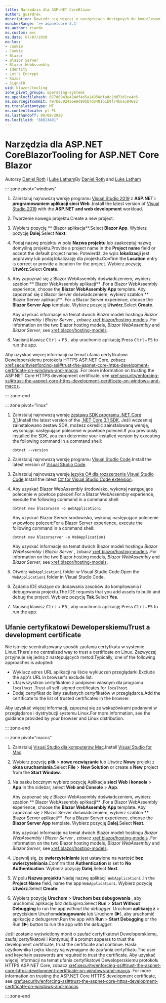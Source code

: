 ```yaml
---
title: Narzędzia dla ASP.NET CoreBlazor
author: guardrex
description: Dowiedz się więcej o narzędziach dostępnych do kompilowania Blazor aplikacji.
monikerRange: '>= aspnetcore-3.1'
ms.author: riande
ms.custom: mvc
ms.date: 07/07/2020
no-loc:
- cookie
- Cookie
- Blazor
- Blazor Server
- Blazor WebAssembly
- Identity
- Let's Encrypt
- Razor
- SignalR
uid: blazor/tooling
zone_pivot_groups: operating-systems
ms.openlocfilehash: 077d8943e424df4d5a14950dfadc2dd73d2ce4d6
ms.sourcegitcommit: 497be502426e9d90bb7d0401b1b9f74b6a384682
ms.translationtype: MT
ms.contentlocale: pl-PL
ms.lasthandoff: 08/08/2020
ms.locfileid: "88013401"
---
```

# <a name="tooling-for-aspnet-core-no-locblazor"></a><span data-ttu-id="ffa6b-103">Narzędzia dla ASP.NET CoreBlazor</span><span class="sxs-lookup"><span data-stu-id="ffa6b-103">Tooling for ASP.NET Core Blazor</span></span>

<span data-ttu-id="ffa6b-104">Autorzy [Daniel Roth](https://github.com/danroth27) i [Luke Latham](https://github.com/guardrex)</span><span class="sxs-lookup"><span data-stu-id="ffa6b-104">By [Daniel Roth](https://github.com/danroth27) and [Luke Latham](https://github.com/guardrex)</span></span>

::: zone pivot="windows"

1. <span data-ttu-id="ffa6b-105">Zainstaluj najnowszą wersję programu [Visual Studio 2019](https://visualstudio.microsoft.com/downloads/) z **ASP.NET i programowaniem aplikacji sieci Web** .</span><span class="sxs-lookup"><span data-stu-id="ffa6b-105">Install the latest version of [Visual Studio 2019](https://visualstudio.microsoft.com/downloads/) with the **ASP.NET and web development** workload.</span></span>

1. <span data-ttu-id="ffa6b-106">Tworzenie nowego projektu.</span><span class="sxs-lookup"><span data-stu-id="ffa6b-106">Create a new project.</span></span>

1. <span data-ttu-id="ffa6b-107">Wybierz pozycję \*\* Blazor aplikacja\*\*.</span><span class="sxs-lookup"><span data-stu-id="ffa6b-107">Select **Blazor App**.</span></span> <span data-ttu-id="ffa6b-108">Wybierz pozycję **Dalej**.</span><span class="sxs-lookup"><span data-stu-id="ffa6b-108">Select **Next**.</span></span>

1. <span data-ttu-id="ffa6b-109">Podaj nazwę projektu w polu **Nazwa projektu** lub zaakceptuj nazwę domyślną projektu.</span><span class="sxs-lookup"><span data-stu-id="ffa6b-109">Provide a project name in the **Project name** field or accept the default project name.</span></span> <span data-ttu-id="ffa6b-110">Potwierdź, że wpis **lokalizacji** jest poprawny lub podaj lokalizację dla projektu.</span><span class="sxs-lookup"><span data-stu-id="ffa6b-110">Confirm the **Location** entry is correct or provide a location for the project.</span></span> <span data-ttu-id="ffa6b-111">Wybierz pozycję **Utwórz**.</span><span class="sxs-lookup"><span data-stu-id="ffa6b-111">Select **Create**.</span></span>

1. <span data-ttu-id="ffa6b-112">Aby zapoznać się z Blazor WebAssembly doświadczeniem, wybierz szablon \*\* Blazor WebAssembly aplikacji\*\* .</span><span class="sxs-lookup"><span data-stu-id="ffa6b-112">For a Blazor WebAssembly experience, choose the **Blazor WebAssembly App** template.</span></span> <span data-ttu-id="ffa6b-113">Aby zapoznać się z Blazor Server doświadczeniem, wybierz szablon \*\* Blazor Server aplikacji\*\* .</span><span class="sxs-lookup"><span data-stu-id="ffa6b-113">For a Blazor Server experience, choose the **Blazor Server App** template.</span></span> <span data-ttu-id="ffa6b-114">Wybierz pozycję **Utwórz**.</span><span class="sxs-lookup"><span data-stu-id="ffa6b-114">Select **Create**.</span></span>

   <span data-ttu-id="ffa6b-115">Aby uzyskać informacje na temat dwóch Blazor modeli hostingu *Blazor WebAssembly* i *Blazor Server* , zobacz <xref:blazor/hosting-models> .</span><span class="sxs-lookup"><span data-stu-id="ffa6b-115">For information on the two Blazor hosting models, *Blazor WebAssembly* and *Blazor Server*, see <xref:blazor/hosting-models>.</span></span>

1. <span data-ttu-id="ffa6b-116">Naciśnij klawisz <kbd>Ctrl</kbd> + <kbd>F5</kbd> , aby uruchomić aplikację.</span><span class="sxs-lookup"><span data-stu-id="ffa6b-116">Press <kbd>Ctrl</kbd>+<kbd>F5</kbd> to run the app.</span></span>

<span data-ttu-id="ffa6b-117">Aby uzyskać więcej informacji na temat ufania certyfikatowi Deweloperskiemu protokołu HTTPS ASP.NET Core, zobacz <xref:security/enforcing-ssl#trust-the-aspnet-core-https-development-certificate-on-windows-and-macos> .</span><span class="sxs-lookup"><span data-stu-id="ffa6b-117">For more information on trusting the ASP.NET Core HTTPS development certificate, see <xref:security/enforcing-ssl#trust-the-aspnet-core-https-development-certificate-on-windows-and-macos>.</span></span>

::: zone-end

::: zone pivot="linux"

1. <span data-ttu-id="ffa6b-118">Zainstaluj najnowszą wersję [zestawu SDK programu .NET Core 3,1](https://dotnet.microsoft.com/download/dotnet-core/3.1).</span><span class="sxs-lookup"><span data-stu-id="ffa6b-118">Install the latest version of the [.NET Core 3.1 SDK](https://dotnet.microsoft.com/download/dotnet-core/3.1).</span></span> <span data-ttu-id="ffa6b-119">Jeśli wcześniej zainstalowano zestaw SDK, możesz określić zainstalowaną wersję, wykonując następujące polecenie w powłoce poleceń:</span><span class="sxs-lookup"><span data-stu-id="ffa6b-119">If you previously installed the SDK, you can determine your installed version by executing the following command in a command shell:</span></span>

   ```dotnetcli
   dotnet --version
   ```

1. <span data-ttu-id="ffa6b-120">Zainstaluj najnowszą wersję programu [Visual Studio Code](https://code.visualstudio.com/).</span><span class="sxs-lookup"><span data-stu-id="ffa6b-120">Install the latest version of [Visual Studio Code](https://code.visualstudio.com/).</span></span>

1. <span data-ttu-id="ffa6b-121">Zainstaluj najnowszą wersję [języka C# dla rozszerzenia Visual Studio Code](https://marketplace.visualstudio.com/items?itemName=ms-dotnettools.csharp).</span><span class="sxs-lookup"><span data-stu-id="ffa6b-121">Install the latest [C# for Visual Studio Code extension](https://marketplace.visualstudio.com/items?itemName=ms-dotnettools.csharp).</span></span>

1. <span data-ttu-id="ffa6b-122">Aby uzyskać Blazor WebAssembly środowisko, wykonaj następujące polecenie w powłoce poleceń:</span><span class="sxs-lookup"><span data-stu-id="ffa6b-122">For a Blazor WebAssembly experience, execute the following command in a command shell:</span></span>

   ```dotnetcli
   dotnet new blazorwasm -o WebApplication1
   ```

   <span data-ttu-id="ffa6b-123">Aby uzyskać Blazor Server środowisko, wykonaj następujące polecenie w powłoce poleceń:</span><span class="sxs-lookup"><span data-stu-id="ffa6b-123">For a Blazor Server experience, execute the following command in a command shell:</span></span>

   ```dotnetcli
   dotnet new blazorserver -o WebApplication1
   ```

   <span data-ttu-id="ffa6b-124">Aby uzyskać informacje na temat dwóch Blazor modeli hostingu *Blazor WebAssembly* i *Blazor Server* , zobacz <xref:blazor/hosting-models> .</span><span class="sxs-lookup"><span data-stu-id="ffa6b-124">For information on the two Blazor hosting models, *Blazor WebAssembly* and *Blazor Server*, see <xref:blazor/hosting-models>.</span></span>

1. <span data-ttu-id="ffa6b-125">Otwórz `WebApplication1` folder w Visual Studio Code.</span><span class="sxs-lookup"><span data-stu-id="ffa6b-125">Open the `WebApplication1` folder in Visual Studio Code.</span></span>

1. <span data-ttu-id="ffa6b-126">Żądania IDE służące do dodawania zasobów do kompilowania i debugowania projektu.</span><span class="sxs-lookup"><span data-stu-id="ffa6b-126">The IDE requests that you add assets to build and debug the project.</span></span> <span data-ttu-id="ffa6b-127">Wybierz pozycję **Tak**.</span><span class="sxs-lookup"><span data-stu-id="ffa6b-127">Select **Yes**.</span></span>

1. <span data-ttu-id="ffa6b-128">Naciśnij klawisz <kbd>Ctrl</kbd> + <kbd>F5</kbd> , aby uruchomić aplikację.</span><span class="sxs-lookup"><span data-stu-id="ffa6b-128">Press <kbd>Ctrl</kbd>+<kbd>F5</kbd> to run the app.</span></span>

## <a name="trust-a-development-certificate"></a><span data-ttu-id="ffa6b-129">Ufanie certyfikatowi Deweloperskiemu</span><span class="sxs-lookup"><span data-stu-id="ffa6b-129">Trust a development certificate</span></span>

<span data-ttu-id="ffa6b-130">Nie istnieje scentralizowany sposób zaufania certyfikatu w systemie Linux.</span><span class="sxs-lookup"><span data-stu-id="ffa6b-130">There's no centralized way to trust a certificate on Linux.</span></span> <span data-ttu-id="ffa6b-131">Zazwyczaj przyjmuje się jedną z następujących metod:</span><span class="sxs-lookup"><span data-stu-id="ffa6b-131">Typically, one of the following approaches is adopted:</span></span>

* <span data-ttu-id="ffa6b-132">Wyklucz adres URL aplikacji na liście wykluczeń przeglądarki.</span><span class="sxs-lookup"><span data-stu-id="ffa6b-132">Exclude the app's URL in browser's exclude list.</span></span>
* <span data-ttu-id="ffa6b-133">Ufaj wszystkim certyfikatom z podpisem własnym dla programu `localhost` .</span><span class="sxs-lookup"><span data-stu-id="ffa6b-133">Trust all self-signed certificates for `localhost`.</span></span>
* <span data-ttu-id="ffa6b-134">Dodaj certyfikat do listy zaufanych certyfikatów w przeglądarce.</span><span class="sxs-lookup"><span data-stu-id="ffa6b-134">Add the certificate to the list of trusted certificates in the browser.</span></span>

<span data-ttu-id="ffa6b-135">Aby uzyskać więcej informacji, zapoznaj się ze wskazówkami podanymi w przeglądarce i dystrybucji systemu Linux.</span><span class="sxs-lookup"><span data-stu-id="ffa6b-135">For more information, see the guidance provided by your browser and Linux distribution.</span></span>

::: zone-end

::: zone pivot="macos"

1. <span data-ttu-id="ffa6b-136">Zainstaluj [Visual Studio dla komputerów Mac](https://visualstudio.microsoft.com/vs/mac/).</span><span class="sxs-lookup"><span data-stu-id="ffa6b-136">Install [Visual Studio for Mac](https://visualstudio.microsoft.com/vs/mac/).</span></span>

1. <span data-ttu-id="ffa6b-137">Wybierz pozycję **plik**  >  **nowe rozwiązanie** lub Utwórz **Nowy** projekt z **okna uruchamiania**.</span><span class="sxs-lookup"><span data-stu-id="ffa6b-137">Select **File** > **New Solution** or create a **New** project from the **Start Window**.</span></span>

1. <span data-ttu-id="ffa6b-138">Na pasku bocznym wybierz pozycję Aplikacja **sieci Web i konsola**  >  **App**.</span><span class="sxs-lookup"><span data-stu-id="ffa6b-138">In the sidebar, select **Web and Console** > **App**.</span></span>

   <span data-ttu-id="ffa6b-139">Aby zapoznać się z Blazor WebAssembly doświadczeniem, wybierz szablon \*\* Blazor WebAssembly aplikacji\*\* .</span><span class="sxs-lookup"><span data-stu-id="ffa6b-139">For a Blazor WebAssembly experience, choose the **Blazor WebAssembly App** template.</span></span> <span data-ttu-id="ffa6b-140">Aby zapoznać się z Blazor Server doświadczeniem, wybierz szablon \*\* Blazor Server aplikacji\*\* .</span><span class="sxs-lookup"><span data-stu-id="ffa6b-140">For a Blazor Server experience, choose the **Blazor Server App** template.</span></span> <span data-ttu-id="ffa6b-141">Wybierz pozycję **Dalej**.</span><span class="sxs-lookup"><span data-stu-id="ffa6b-141">Select **Next**.</span></span>

   <span data-ttu-id="ffa6b-142">Aby uzyskać informacje na temat dwóch Blazor modeli hostingu *Blazor WebAssembly* i *Blazor Server* , zobacz <xref:blazor/hosting-models> .</span><span class="sxs-lookup"><span data-stu-id="ffa6b-142">For information on the two Blazor hosting models, *Blazor WebAssembly* and *Blazor Server*, see <xref:blazor/hosting-models>.</span></span>

1. <span data-ttu-id="ffa6b-143">Upewnij się, że **uwierzytelnianie** jest ustawione na wartość **bez uwierzytelniania**.</span><span class="sxs-lookup"><span data-stu-id="ffa6b-143">Confirm that **Authentication** is set to **No Authentication**.</span></span> <span data-ttu-id="ffa6b-144">Wybierz pozycję **Dalej**.</span><span class="sxs-lookup"><span data-stu-id="ffa6b-144">Select **Next**.</span></span>

1. <span data-ttu-id="ffa6b-145">W polu **Nazwa projektu** Nadaj nazwę aplikacji `WebApplication1` .</span><span class="sxs-lookup"><span data-stu-id="ffa6b-145">In the **Project Name** field, name the app `WebApplication1`.</span></span> <span data-ttu-id="ffa6b-146">Wybierz pozycję **Utwórz**.</span><span class="sxs-lookup"><span data-stu-id="ffa6b-146">Select **Create**.</span></span>

1. <span data-ttu-id="ffa6b-147">Wybierz pozycję **Uruchom**  >  **Uruchom bez debugowania** , aby uruchomić aplikację *bez debugera*.</span><span class="sxs-lookup"><span data-stu-id="ffa6b-147">Select **Run** > **Start Without Debugging** to run the app *without the debugger*.</span></span> <span data-ttu-id="ffa6b-148">Uruchom **aplikację z**  >  przyciskiem Uruchom**debugowanie** lub Uruchom (&#9654;), aby uruchomić aplikację *z debugerem*.</span><span class="sxs-lookup"><span data-stu-id="ffa6b-148">Run the app with **Run** > **Start Debugging** or the Run (&#9654;) button to run the app *with the debugger*.</span></span>

<span data-ttu-id="ffa6b-149">Jeśli zostanie wyświetlony monit o zaufać certyfikatowi Deweloperskiemu, zaufaj certyfikatowi i Kontynuuj.</span><span class="sxs-lookup"><span data-stu-id="ffa6b-149">If a prompt appears to trust the development certificate, trust the certificate and continue.</span></span> <span data-ttu-id="ffa6b-150">Hasła użytkownika i pęku kluczy są wymagane do zaufania certyfikatu.</span><span class="sxs-lookup"><span data-stu-id="ffa6b-150">The user and keychain passwords are required to trust the certificate.</span></span> <span data-ttu-id="ffa6b-151">Aby uzyskać więcej informacji na temat ufania certyfikatowi Deweloperskiemu protokołu HTTPS ASP.NET Core, zobacz <xref:security/enforcing-ssl#trust-the-aspnet-core-https-development-certificate-on-windows-and-macos> .</span><span class="sxs-lookup"><span data-stu-id="ffa6b-151">For more information on trusting the ASP.NET Core HTTPS development certificate, see <xref:security/enforcing-ssl#trust-the-aspnet-core-https-development-certificate-on-windows-and-macos>.</span></span>

::: zone-end
